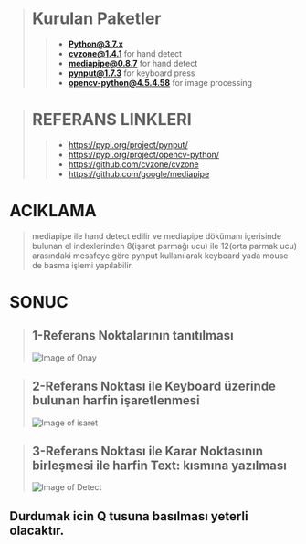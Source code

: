 ># Kurulan Paketler
>>* **Python@3.7.x**
>>* **cvzone@1.4.1** for hand detect
>>* **mediapipe@0.8.7** for hand detect
>>* **pynput@1.7.3** for keyboard press
>>* **opencv-python@4.5.4.58** for image processing

># REFERANS LINKLERI
>>* https://pypi.org/project/pynput/
>>* https://pypi.org/project/opencv-python/
>>* https://github.com/cvzone/cvzone
>>* https://github.com/google/mediapipe

# ACIKLAMA
> mediapipe ile hand detect edilir ve mediapipe dökümanı içerisinde bulunan el indexlerinden 8(işaret parmağı ucu) ile 12(orta parmak ucu) arasındaki mesafeye göre pynput kullanılarak keyboard yada mouse de basma işlemi yapılabilir.
# SONUC
>## 1-Referans Noktalarının tanıtılması
>![Image of Onay](https://i.hizliresim.com/c2rzqzj.PNG)

>## 2-Referans Noktası ile Keyboard üzerinde bulunan harfin işaretlenmesi
>![Image of isaret](https://i.hizliresim.com/574o7hi.png)

>## 3-Referans Noktası ile Karar Noktasının birleşmesi ile harfin Text: kısmına yazılması
>![Image of Detect](https://i.hizliresim.com/8ttoleg.png)

## Durdumak icin Q tusuna basılması yeterli olacaktır.